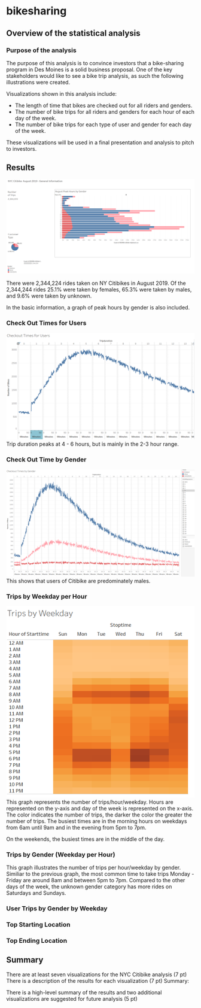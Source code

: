 # bikesharing

## Overview of the statistical analysis
### Purpose of the analysis

The purpose of this analysis is to convince investors that a bike-sharing program in Des Moines is a solid business proposal. One of the key stakeholders would like to see a bike trip analysis, as such the following illustrations were created.

Visualizations shown in this analysis include:
- The length of time that bikes are checked out for all riders and genders.
- The number of bike trips for all riders and genders for each hour of each day of the week.
- The number of bike trips for each type of user and gender for each day of the week.

These visualizations will be used in a final presentation and analysis to pitch to investors.

## Results
<img src="https://github.com/jennfrbrown/bikesharing/blob/main/Images/Basic%20Info.PNG">

There were 2,344,224 rides taken on NY Citibikes in August 2019.  Of the 2,344,244 rides 25.1% were taken by females, 65.3% were taken by males, and 9.6% were taken by unknown.  

In the basic information, a graph of peak hours by gender is also included.

### Check Out Times for Users
<img src="https://github.com/jennfrbrown/bikesharing/blob/main/Images/Images/Check%20Out%20Time%20for%20Users.PNG">
Trip duration peaks at 4 - 6 hours, but is mainly in the 2-3 hour range.

### Check Out Time by Gender
<img src="https://github.com/jennfrbrown/bikesharing/blob/main/Images/Check%20Out%20Times%20by%20Gender.PNG">
This shows that users of Citibike are predominately males.

### Trips by Weekday per Hour
<img src ="https://github.com/jennfrbrown/bikesharing/blob/main/Images/Trips%20by%20Weekday.PNG">
This graph represents the number of trips/hour/weekday.  Hours are represented on the y-axis and day of the week is represented on the x-axis.  The color indicates the number of trips, the darker the color the greater the number of trips.  The busiest times are in the morning hours on weekdays from 6am until 9am and in the evening from 5pm to 7pm.  

On the weekends, the busiest times are in the middle of the day.

### Trips by Gender (Weekday per Hour)

This graph illustrates the number of trips per hour/weekday by gender.  Similiar to the previous graph, the most common time to take trips Monday - Friday are around 8am and between 5pm to 7pm.  Compared to the other days of the week, the unknown gender category has more rides on Saturdays and Sundays.

### User Trips by Gender by Weekday

### Top Starting Location

### Top Ending Location

## Summary



There are at least seven visualizations for the NYC Citibike analysis (7 pt)
There is a description of the results for each visualization (7 pt)
Summary:

There is a high-level summary of the results and two additional visualizations are suggested for future analysis (5 pt)
